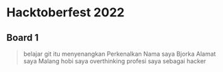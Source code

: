 # Hacktoberfest 2022

## Board 1

> belajar git itu menyenangkan
> Perkenalkan Nama saya Bjorka
> Alamat saya Malang
> hobi saya overthinking
> profesi saya sebagai hacker 